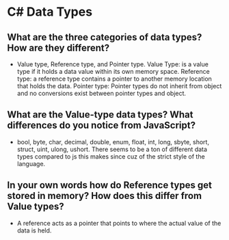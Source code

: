 # C# Data Types

## What are the three categories of data types? How are they different?

* Value type, Reference type, and Pointer type. Value Type: is a value type if it holds a data value within its own memory space. Reference type: a reference type contains a pointer to another memory location that holds the data. Pointer type: Pointer types do not inherit from object and no conversions exist between pointer types and object.


## What are the Value-type data types? What differences do you notice from JavaScript?

* bool, byte, char, decimal, double, enum, float, int, long, sbyte, short, struct, uint, ulong, ushort.
There seems to be a ton of different data types compared to js this makes since cuz of the strict style of the language.

## In your own words how do Reference types get stored in memory? How does this differ from Value types?

* A reference acts as a pointer that points to where the actual value of the data is held.